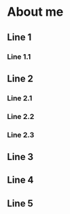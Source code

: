 # About me
## Line 1
### Line 1.1
## Line 2
### Line 2.1
### Line 2.2
### Line 2.3
## Line 3
## Line 4
## Line 5
